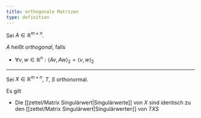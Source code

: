```yaml
---
title: orthogonale Matrizen
type: definition
---
```


Sei $A \in \mathbb{R}^{m \times n}$.

$A$ heißt *orthogonal*, falls
- $\forall v, w \in \mathbb{R}^n : \langle Av, Aw \rangle_2 = \langle v, w \rangle_2$

---

Sei $X \in \mathbb{R}^{m \times n}$, $T$, $S$ orthonormal.

Es gilt
- Die [[zettel/Matrix Singulärwert|Singulärwerte]] von $X$ sind identisch zu den [[zettel/Matrix Singulärwert|Singulärwerten]] von $TXS$